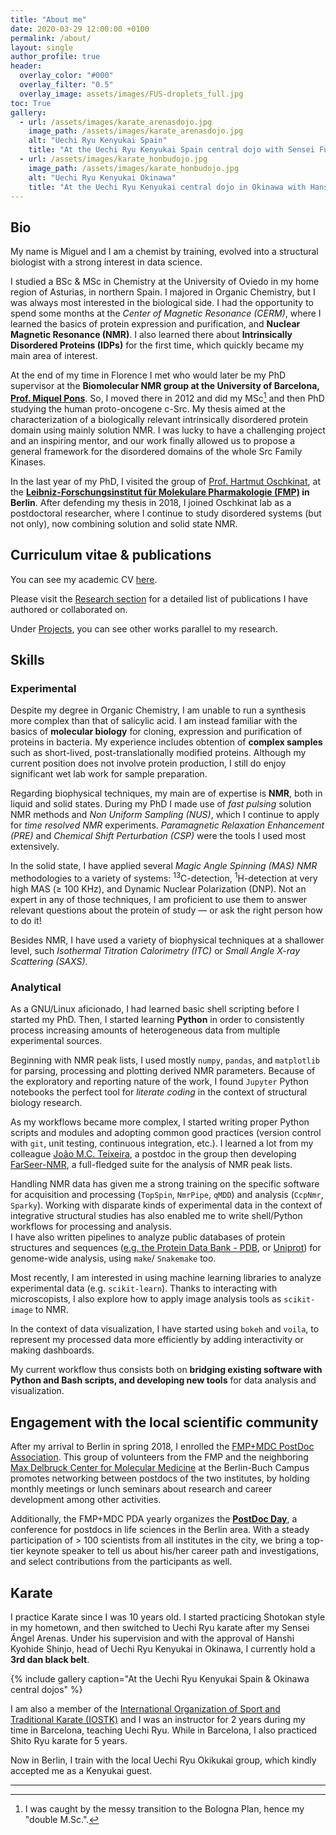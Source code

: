```yaml
---
title: "About me"
date: 2020-03-29 12:00:00 +0100
permalink: /about/
layout: single
author_profile: true
header:
  overlay_color: "#000"
  overlay_filter: "0.5"
  overlay_image: assets/images/FUS-droplets_full.jpg
toc: True
gallery:
  - url: /assets/images/karate_arenasdojo.jpg
    image_path: /assets/images/karate_arenasdojo.jpg
    alt: "Uechi Ryu Kenyukai Spain"
    title: "At the Uechi Ryu Kenyukai Spain central dojo with Sensei Fujita and Sensei Arenas, 2017."
  - url: /assets/images/karate_honbudojo.jpg
    image_path: /assets/images/karate_honbudojo.jpg
    alt: "Uechi Ryu Kenyukai Okinawa"
    title: "At the Uechi Ryu Kenyukai central dojo in Okinawa with Hanshi Shinjo, 2015."
---
```


## Bio

My name is Miguel and I am a chemist by training, evolved into a structural biologist with a strong interest in data science.

I studied a BSc & MSc in Chemistry at the University of Oviedo in my home region of Asturias, in northern Spain. I majored in Organic Chemistry, but I was always most interested in the biological side. I had the opportunity to spend some months at the *Center of Magnetic Resonance (CERM)*, where I learned the basics of protein expression and purification, and **Nuclear Magnetic Resonance (NMR)**. I also learned there about **Intrinsically Disordered Proteins (IDPs)** for the first time, which quickly became my main area of interest.

At the end of my time in Florence I met who would later be my PhD supervisor at the **Biomolecular NMR group at the University of Barcelona, [Prof. Miquel Pons](https://bionmr.ub.edu)**. So, I moved there in 2012 and did my MSc[^1] and then PhD studying the human proto-oncogene c-Src. My thesis aimed at the characterization of a biologically relevant intrinsically disordered protein domain using mainly solution NMR. I was lucky to have a challenging project and an inspiring mentor, and our work finally allowed us to propose a general framework for the disordered domains of the whole Src Family Kinases.

In the last year of my PhD, I visited the group of [Prof. Hartmut Oschkinat](https://en.wikipedia.org/wiki/Hartmut_Oschkinat), at the **[Leibniz-Forschungsinstitut für Molekulare Pharmakologie (FMP)](https://www.leibniz-fmp.de/home.html) in Berlin**. After defending my thesis in 2018, I joined Oschkinat lab as a postdoctoral researcher, where I continue to study disordered systems (but not only), now combining solution and solid state NMR.

[^1]: I was caught by the messy transition to the Bologna Plan, hence my "double M.Sc.".

## Curriculum vitae & publications

You can see my academic CV [here](http://miguelarbesu.github.io/markdown-cv).

Please visit the [Research section](/research) for a detailed list of publications I have authored or collaborated on.

Under [Projects](/projects), you can see other works parallel to my research.

## Skills

### Experimental

Despite my degree in Organic Chemistry, I am unable to run a synthesis more
complex than that of salicylic acid. I am instead familiar with the
basics of **molecular biology** for cloning, expression and purification of proteins in bacteria. My experience includes obtention of **complex samples** such as short-lived, post-translationally modified proteins. Although my current position does not involve protein production, I still do enjoy significant wet lab work for sample preparation.

Regarding biophysical techniques, my main are of expertise is **NMR**, both in liquid and solid states. During my PhD I made use of *fast pulsing* solution NMR methods and *Non Uniform Sampling (NUS)*, which I continue to apply for *time resolved NMR* experiments. *Paramagnetic Relaxation Enhancement (PRE)* and *Chemical Shift Perturbation (CSP)* were the tools I used most extensively.

In the solid state, I have applied several *Magic Angle Spinning (MAS) NMR* methodologies to a variety of systems: <sup>13</sup>C-detection, <sup>1</sup>H-detection at very high MAS (≥ 100 KHz), and Dynamic Nuclear Polarization (DNP). Not an expert in any of those techniques, I am proficient to use them to answer relevant questions about the protein of study — or ask the right person how to do it!

Besides NMR, I have used a variety of biophysical techniques at a shallower level, such *Isothermal Titration Calorimetry (ITC)* or *Small Angle X-ray Scattering (SAXS)*.

### Analytical

As a GNU/Linux aficionado, I had learned basic shell scripting before I started my PhD. Then, I started learning **Python** in order to consistently process increasing amounts of heterogeneous data from multiple experimental sources.

Beginning with NMR peak lists, I used mostly `numpy`, `pandas`, and `matplotlib` for parsing, processing and plotting derived NMR parameters. Because of the exploratory and reporting nature of the work, I found `Jupyter` Python notebooks the perfect tool for *literate coding* in the context of structural biology research.

As my workflows became more complex, I started writing proper Python scripts and modules and adopting common good practices (version control with `git`, unit testing, continuous integration, etc.). I learned a lot from my colleague [João M.C. Teixeira](https://github.com/joaomcteixeira), a postdoc in the group then developing [FarSeer-NMR](https://github.com/Farseer-NMR), a full-fledged suite for the analysis of NMR peak lists.

Handling NMR data has given me a strong training on the specific software for acquisition and processing (`TopSpin`, `NmrPipe`, `qMDD`) and analysis (`CcpNmr`, `Sparky`). Working with disparate kinds of experimental data in the context of integrative structural studies has also enabled me to write shell/Python workflows for processing and analysis.  
I have also written pipelines to analyze public databases of protein structures and sequences ([e.g. the Protein Data Bank - PDB](https://www.rcsb.org/), or [Uniprot](https://www.uniprot.org/)) for genome-wide analysis, using `make`/ `Snakemake` too.

Most recently, I am interested in using machine learning libraries to analyze experimental data (e.g. `scikit-learn`). Thanks to interacting with microscopists, I also explore how to apply image analysis tools as `scikit-image` to NMR.

In the context of data visualization, I have started using `bokeh` and `voila`, to represent my processed data more efficiently by adding interactivity or making dashboards.

My current workflow thus consists both on **bridging existing software with Python and Bash scripts, and developing new tools** for data analysis and visualization.


## Engagement with the local scientific community

After my arrival to Berlin in spring 2018, I enrolled the [FMP+MDC PostDoc Association](https://www.leibniz-fmp.de/education/fmp-postdoc-association.html). This group of volunteers from the FMP and the neighboring [Max Delbruck Center for Molecular Medicine](https://www.mdc-berlin.de/) at the Berlin-Buch Campus promotes networking between postdocs of the two institutes, by holding monthly meetings or lunch seminars about research and career development among other activities.

Additionally, the FMP+MDC PDA yearly organizes the **[PostDoc Day](https://postdoc-day.mdc-berlin.de/)**, a conference for postdocs in life sciences in the Berlin area. With a steady participation of > 100 scientists from all institutes in the city, we bring a top-tier keynote speaker to tell us about his/her career path and investigations, and select contributions from the participants as well.

## Karate

I practice Karate since I was 10 years old. I started practicing Shotokan style in my hometown, and then switched to Uechi Ryu karate after my Sensei Ángel Arenas. Under his supervision and with the approval of Hanshi Kyohide Shinjo, head of Uechi Ryu Kenyukai in Okinawa, I currently hold a **3rd dan black belt**.

{% include gallery caption="At the Uechi Ryu Kenyukai Spain & Okinawa central dojos" %}

I am also a member of the [International Organization of Sport and Traditional Karate (IOSTK)](http://www.iostk.com/) and I was an instructor for 2 years during my time in Barcelona, teaching Uechi Ryu. While in Barcelona, I also practiced Shito Ryu karate for 5 years.

Now in Berlin, I train with the local Uechi Ryu Okikukai group, which kindly accepted me as a Kenyukai guest.

---
